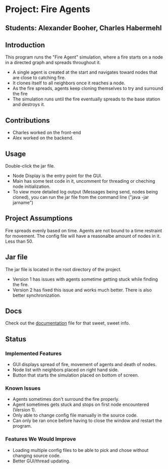 # Project: Fire Agents
## Students:  Alexander Booher, Charles Habermehl

## Introduction
This program runs the "Fire Agent" simulation, where a fire starts on a node in a directed graph
and spreads throughout it.

- A single agent is created at the start and navigates toward nodes that are close to catching fire.
- It clones itself to all neighbors once it reaches a node.
- As the fire spreads, agents keep cloning themselves to try and surround the fire
- The simulation runs until the fire eventually spreads to the base station and destroys it.

## Contributions
- Charles worked on the front-end
- Alex worked on the backend.

## Usage
Double-click the jar file.

- Node Display is the entry point for the GUI.
- Main has some test code in it, uncomment for threading or cheching node initialization.
- To view more detailed log output (Messages being send, nodes being cloned), you can run 
the jar file from the command line ("java -jar jarname")

## Project Assumptions
Fire spreads evenly based on time. Agents are not bound to a time restraint for movement. 
The config file will have a reasonalbe amount of nodes in it. Less than 50.


## Jar file 
The jar file is located in the root directory of the project.
- Version 1 has issues with agents sometime getting stuck while finding the fire.
- Version 2 has fixed this issue and works much better. There is also better synchronization.

## Docs
Check out the [documentation](../doc/doc.MD) file for that sweet, sweet info.

## Status
### Implemented Features
- GUI displays spread of fire, movement of agents and death of nodes. 
- Node list with neighbors placed on right hand side.
- Button that starts the simulation placed on bottom of screen. 

### Known Issues
- Agents sometimes don't surround the fire properly.
- Agent sometimes gets stuck and stops on first node encountered (Version 1). 
- Only able to change config file manually in the source code.
- Can only be ran once before having to close the window and restart the program.

### Features We Would Improve
- Loading multiple config files to be able to pick and chose without changing source
code.
- Better GUI/thread updating.